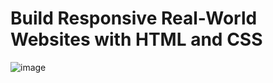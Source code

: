 # Build Responsive Real-World Websites with HTML and CSS
![image](https://user-images.githubusercontent.com/79535348/178788358-c9c62911-25cd-403b-ae6f-37f816287724.png)
